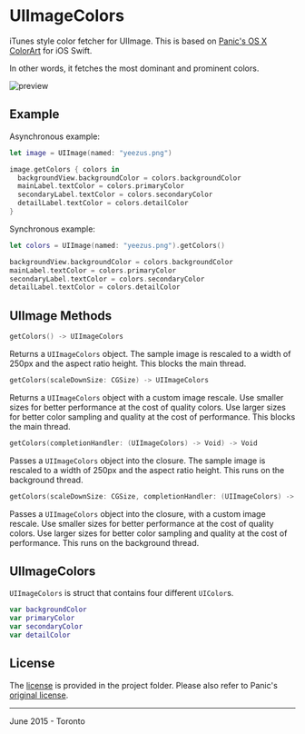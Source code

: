 # UIImageColors

iTunes style color fetcher for UIImage. This is based on [Panic's OS X ColorArt](https://github.com/panicinc/ColorArt/) for iOS Swift.

In other words, it fetches the most dominant and prominent colors.

![preview](preview.png)

## Example

Asynchronous example:

```swift
let image = UIImage(named: "yeezus.png")

image.getColors { colors in
  backgroundView.backgroundColor = colors.backgroundColor
  mainLabel.textColor = colors.primaryColor
  secondaryLabel.textColor = colors.secondaryColor
  detailLabel.textColor = colors.detailColor
}
```

Synchronous example:

```swift
let colors = UIImage(named: "yeezus.png").getColors()

backgroundView.backgroundColor = colors.backgroundColor
mainLabel.textColor = colors.primaryColor
secondaryLabel.textColor = colors.secondaryColor
detailLabel.textColor = colors.detailColor
```

## UIImage Methods

```swift
getColors() -> UIImageColors
```

Returns a `UIImageColors` object. The sample image is rescaled to a width of 250px and the aspect ratio height. This blocks the main thread.

```swift
getColors(scaleDownSize: CGSize) -> UIImageColors
```

Returns a `UIImageColors` object with a custom image rescale. Use smaller sizes for better performance at the cost of quality colors. Use larger sizes for better color sampling and quality at the cost of performance. This blocks the main thread.

```swift
getColors(completionHandler: (UIImageColors) -> Void) -> Void
```

Passes a `UIImageColors` object into the closure. The sample image is rescaled to a width of 250px and the aspect ratio height. This runs on the background thread.

```swift
getColors(scaleDownSize: CGSize, completionHandler: (UIImageColors) -> Void) -> Void
```

Passes a `UIImageColors` object into the closure, with a custom image rescale. Use smaller sizes for better performance at the cost of quality colors. Use larger sizes for better color sampling and quality at the cost of performance. This runs on the background thread.

## UIImageColors

`UIImageColors` is struct that contains four different `UIColor`s.

```swift
var backgroundColor
var primaryColor
var secondaryColor
var detailColor
```

## License

The [license](https://github.com/jathu/UIImageColors/blob/master/LICENSE) is provided in the project folder. Please also refer to Panic's [original license](https://github.com/panicinc/ColorArt/#license).

------
June 2015 - Toronto
